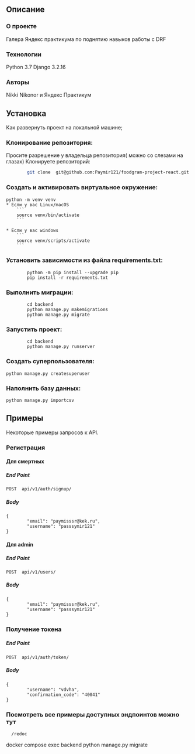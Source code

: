  
## Описание
### О проекте
Галера Яндекс практикума по поднятию навыков работы с DRF

### Технологии
Python 3.7 Django 3.2.16

### Авторы
Nikki Nikonor и Яндекс Практикум

## Установка
Как развернуть проект на локальной машине;

### Клонирование репозитория:
Просите разрешение у владельца репозитория( можно со слезами на глазах)
Клонируете репозиторий:

```bash
        git clone  git@github.com:Paymir121/foodgram-project-react.git
``` 

### Cоздать и активировать виртуальное окружение:
```
python -m venv venv
* Если у вас Linux/macOS
    ```
    source venv/bin/activate
    ```

* Если у вас windows
    ```
    source venv/scripts/activate
    ```
```

### Установить зависимости из файла requirements.txt:
```
        python -m pip install --upgrade pip
        pip install -r requirements.txt
```

### Выполнить миграции:
```
        cd backend
        python manage.py makemigrations
        python manage.py migrate
```

### Запустить проект:
```
        cd backend
        python manage.py runserver
```
### Создать суперпользователя:
```
python manage.py createsuperuser
```
### Наполнить базу данных:
```
python manage.py importcsv
```

## Примеры
Некоторые примеры запросов к API.

### Регистрация

#### Для смертных

##### End Point
```
POST  api/v1/auth/signup/
```
#####  Body
```
{
        "email": "paymisssr@kek.ru",
        "username": "passsymir121"
}
```
#### Для admin

#####  End Point
```
POST  api/v1/users/
```
#####  Body
```
{
        "email": "paymisssr@kek.ru",
        "username": "passsymir121"
}
```
### Получение токена

##### End Point
```
POST  api/v1/auth/token/
```
#####  Body
```
{
        "username": "vdvha",
        "confirmation_code": "40041"
}
```
### Посмотреть все примеры  доступных эндпоинтов можно тут

```http
  /redoc
```
docker compose exec backend python manage.py migrate
